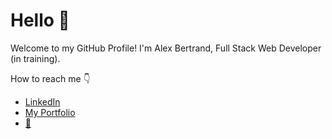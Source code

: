 # Hello :wave:

Welcome to my GitHub Profile!  I'm Alex Bertrand, Full Stack Web Developer (in training).

How to reach me :point_down:
* [LinkedIn](https://www.linkedin.com/in/alex-bertrand/)
* [My Portfolio](https://ambertrand.github.io/)
* [:email:](mailto:alex.m.bertrand@gmail.com)
